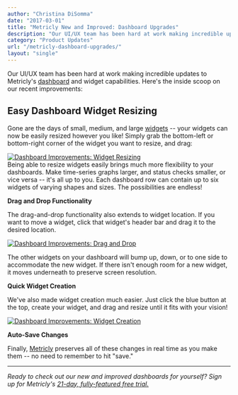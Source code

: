```yaml
---
author: "Christina DiSomma"
date: "2017-03-01"
title: "Metricly New and Improved: Dashboard Upgrades"
description: "Our UI/UX team has been hard at work making incredible updates to Metricly’s dashboard and widget capabilities. Here's the inside scoop."
category: "Product Updates"
url: "/metricly-dashboard-upgrades/"
layout: "single"
---
```


Our UI/UX team has been hard at work making incredible updates to Metricly's [dashboard](/devops-dashboard-best-practices) and widget capabilities. Here's the inside scoop on our recent improvements:

Easy Dashboard Widget Resizing
------------------------------

Gone are the days of small, medium, and large [widgets](/widgets-101-time-series-widgets) -- your widgets can now be easily resized however you like! Simply grab the bottom-left or bottom-right corner of the widget you want to resize, and drag:

[![Dashboard Improvements: Widget Resizing](/wp-content/uploads/2017/07/Gif7.gif)](/wp-content/uploads/2017/07/Gif7.gif)\
Being able to resize widgets easily brings much more flexibility to your dashboards. Make time-series graphs larger, and status checks smaller, or vice versa -- it's all up to you. Each dashboard row can contain up to six widgets of varying shapes and sizes. The possibilities are endless!

**Drag and Drop Functionality**

The drag-and-drop functionality also extends to widget location. If you want to move a widget, click that widget's header bar and drag it to the desired location.

[![Dashboard Improvements: Drag and Drop](/wp-content/uploads/2017/07/Gif8.gif)](/wp-content/uploads/2017/07/Gif8.gif)

The other widgets on your dashboard will bump up, down, or to one side to accommodate the new widget. If there isn't enough room for a new widget, it moves underneath to preserve screen resolution.

**Quick Widget Creation**

We've also made widget creation much easier. Just click the blue button at the top, create your widget, and drag and resize until it fits with your vision!

[![Dashboard Improvements: Widget Creation](/wp-content/uploads/2017/07/Gif9.gif)](/wp-content/uploads/2017/07/Gif9.gif)

**Auto-Save Changes**

Finally, [Metricly](/product) preserves all of these changes in real time as you make them -- no need to remember to hit "save."

* * * * *

*Ready to check out our new and improved dashboards for yourself? Sign up for Metricly's [21-day, fully-featured free trial.](/signup)*
